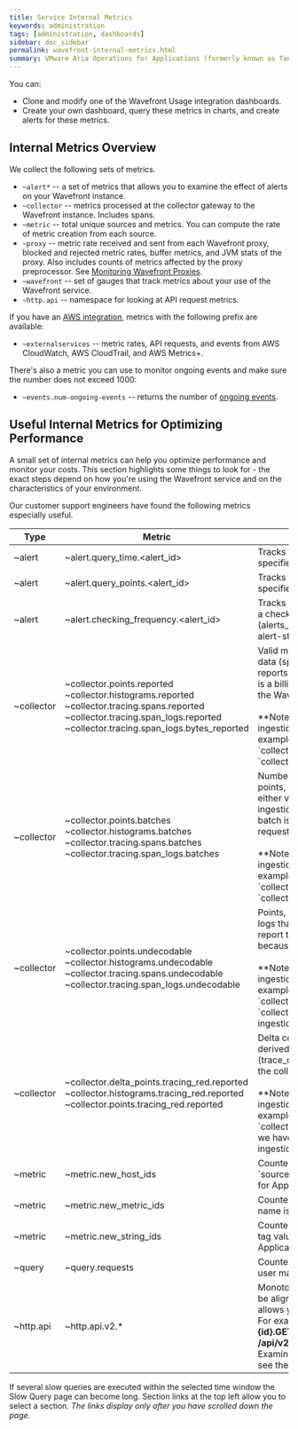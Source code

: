 ```yaml
---
title: Service Internal Metrics
keywords: administration
tags: [administration, dashboards]
sidebar: doc_sidebar
permalink: wavefront-internal-metrics.html
summary: VMware Aria Operations for Applications (formerly known as Tanzu Observability by Wavefront) collects internal metrics that are used extensively in the different dashboards of the Operations for Applications Usage integration.
---
```


You can:

* Clone and modify one of the Wavefront Usage integration dashboards.
* Create your own dashboard, query these metrics in charts, and create alerts for these metrics.


## Internal Metrics Overview

We collect the following sets of metrics.

- `~alert*` -- a set of metrics that allows you to examine the effect of alerts on your Wavefront instance.
- `~collector` -- metrics processed at the collector gateway to the Wavefront instance. Includes spans.
- `~metric` -- total unique sources and metrics.  You can compute the rate of metric creation from each source.
- `~proxy` -- metric rate received and sent from each Wavefront proxy, blocked and rejected metric rates, buffer metrics, and JVM stats of the proxy. Also includes counts of metrics affected by the proxy preprocessor. See [Monitoring Wavefront Proxies](monitoring_proxies.html).
- `~wavefront` -- set of gauges that track metrics about your use of the Wavefront service.
- `~http.api` -- namespace for looking at API request metrics.

If you have an [AWS integration](integrations_aws_metrics.html), metrics with the following prefix are available:

- `~externalservices` -- metric rates, API requests, and events from AWS CloudWatch, AWS CloudTrail, and AWS Metrics+.

There's also a metric you can use to monitor ongoing events and make sure the number does not exceed 1000:
- `~events.num-ongoing-events` -- returns the number of [ongoing events](events.html#event-states).


## Useful Internal Metrics for Optimizing Performance

A small set of internal metrics can help you optimize performance and monitor your costs. This section highlights some things to look for - the exact steps depend on how you're using the Wavefront service and on the characteristics of your environment.

Our customer support engineers have found the following metrics especially useful.

<table>
<tbody>
<thead>
<tr><th width="12%">Type</th><th width="35%">Metric</th><th width="53%">Description</th></tr>
</thead>
<tr>
<td markdown="span">~alert</td>
<td markdown="span">~alert.query_time.&lt;alert_id&gt;</td>
<td markdown="span">Tracks the average time, in ms, that a specified alert took to run in the past hour.</td></tr>
<tr>
<td markdown="span">~alert</td>
<td markdown="span">~alert.query_points.&lt;alert_id&gt;</td>
<td markdown="span">Tracks the average number of points that a specified alert scanned in the past hour.</td></tr>
<tr>
<td markdown="span">~alert</td>
<td markdown="span">~alert.checking_frequency.&lt;alert_id&gt;</td>
<td markdown="span">Tracks how often a specified alert performs a check. See [Alert States](alerts_states_lifecycle.html#what-are-alert-states) for details.</td></tr>
<tr>
<td markdown="span">~collector</td>
<td markdown="span">~collector.points.reported <br> ~collector.histograms.reported <br>~collector.tracing.spans.reported<br>~collector.tracing.span_logs.reported <br> ~collector.tracing.span_logs.bytes_reported<br></td>
<td markdown="span">Valid metric points, histogram points, trace data (spans), or span logs that the collector reports to Operations for Applications. This is a billing metric that you can look up on the Wavefront Usage dashboard.<br>
<br>
**Note:** We have a corresponding direct ingestion metric for each metric. For example, corresponding to `collector.points.reported` we have `collector.direct-ingestion.points.reported`.</td></tr>
<tr>
<td markdown="span">~collector</td>
<td markdown="span">~collector.points.batches<br> ~collector.histograms.batches<br> ~collector.tracing.spans.batches<br> ~collector.tracing.span_logs.batches</td>
<td markdown="span">Number of batches of points, histogram points, or spans received by the collector, either via the proxy or via the direct ingestion API. In the histogram context a batch is the number of HTTP POST requests.<br>
<br>
**Note:** We have a corresponding direct ingestion metric for each metric. For example, corresponding to `collector.spans.batches` we have `collector.direct-ingestion.spans.batches`.</td></tr>

<tr>
<td markdown="span">~collector</td>
<td markdown="span">~collector.points.undecodable<br> ~collector.histograms.undecodable<br> ~collector.tracing.spans.undecodable<br> ~collector.tracing.span_logs.undecodable</td>
<td markdown="span">Points, histogram points, spans, or span logs that the collector receives but cannot report to Operations for Applications because the input is not in the right format.<br>
<br>
**Note:** We have a corresponding direct ingestion metric for each metric. For example, corresponding to `collector.points.undecodable` we have `collector.direct-ingestion.points.undecodable`.</td></tr>

<tr>
<td markdown="span">~collector</td>
<td markdown="span">~collector.delta_points.tracing_red.reported<br> ~collector.histograms.tracing_red.reported<br> ~collector.points.tracing_red.reported</td>
<td markdown="span">Delta counters, histograms, and points derived as [Tracing RED metrics](trace_data_details.html#red-metrics) that the collector receives.<br>
<br>
**Note:** We have a corresponding direct ingestion metric for each metric. For example, corresponding to `collector.delta_points.tracing_red.reported` we have
`collector.direct-ingestion.delta_points.tracing_red.reported`.</td></tr>

<tr>
<td markdown="span">~metric</td>
<td>~metric.new_host_ids</td>
<td markdown="span">Counter that increments when a new `source=` or `host=` is sent to Operations for Applications.</td></tr>
<tr>
<td markdown="span">~metric</td>
<td>~metric.new_metric_ids</td>
<td markdown="span">Counter that increments when a new metric name is sent to Operations for Applications.</td></tr>
<tr>
<td markdown="span">~metric</td>
<td>~metric.new_string_ids</td>
<td markdown="span">Counter that increments when a new point tag value is sent to Operations for Applications.</td></tr>
<tr>
<td markdown="span">~query</td>
<td>~query.requests</td><td>Counter tracking the number of queries a user made.</td></tr>
<tr>
<td markdown="span">~http.api</td>
<td markdown="span">~http.api.v2.*</td>
<td>Monotonic counter, without tags, that can be aligned with the API endpoints and allows you to examine API request metrics.<br>
For example: <strong>ts(~http.api.v2.alert.{id}.GET.200.count)</strong> aligns with the <strong>GET /api/v2/alert/{id}</strong> API endpoint.<br>
Examine the <strong>~http.api.v2.</strong> namespace to see the counters for specific API endpoints.</td></tr>
</tbody>
</table>

If several slow queries are executed within the selected time window the Slow Query page can become long. Section links at the top left allow you to select a section. *The links display only after you have scrolled down the page.*
